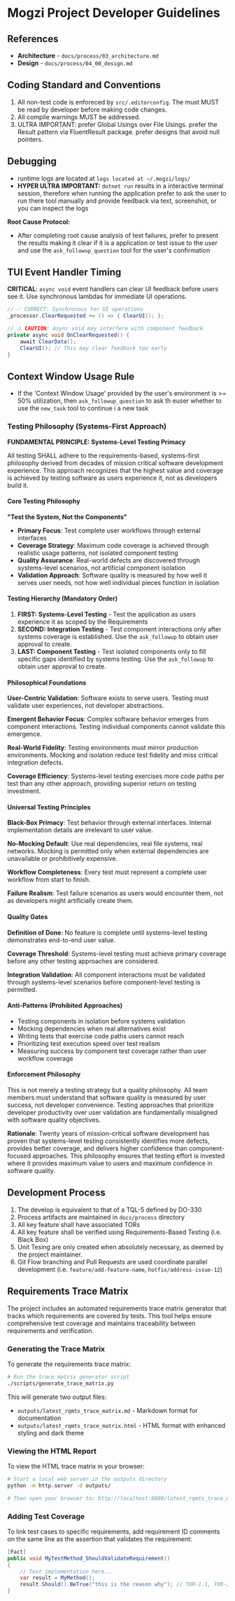 # Mogzi Project Developer Guidelines

## References

- **Architecture** - `docs/process/03_architecture.md`
- **Design** - `docs/process/04_00_design.md`

## Coding Standard and Conventions

1. All non-test code is enforeced by `src/.editorconfig`. The must MUST be read by developer before making code changes.
2. All compile warnings MUST be addressed.
3. ULTRA IMPORTANT: prefer Global Usings over File Usings. prefer the Result pattern via FluentResult package. prefer designs that avoid null pointers.

## Debugging

- runtime logs are located at `logs located at ~/.mogzi/logs/`
- **HYPER ULTRA IMPORTANT:** `dotnet run` results in a interactive terminal session, therefore when running the application prefer to ask the user to run there tool manually and provide feedback via text, screenshot, or you can inspect the logs

__Root Cause Protocol:__

- After completing root cause analysis of test failures, prefer to present the results making it clear if it is a application or test issue to the user and use the `ask_followup_question` tool for the user's confirmation

## TUI Event Handler Timing

**CRITICAL**: `async void` event handlers can clear UI feedback before users see it. Use synchronous lambdas for immediate UI operations.

```csharp
// ✅ CORRECT: Synchronous for UI operations
_processor.ClearRequested += () => { ClearUI(); };

// ⚠️ CAUTION: Async void may interfere with component feedback
private async void OnClearRequested() { 
    await ClearData(); 
    ClearUI(); // This may clear feedback too early
}
```

## Context Window Usage Rule

- If the 'Context Window Usage' provided by the user's environment is >= 50% utilization, then `ask_followup_question` to ask th euser whether to use the `new_task` tool to continue i a new task 

### Testing Philosophy (Systems-First Approach)

__FUNDAMENTAL PRINCIPLE: Systems-Level Testing Primacy__

All testing SHALL adhere to the requirements-based, systems-first philosophy derived from decades of mission critical software development experience. This approach recognizes that the highest value and coverage is achieved by testing software as users experience it, not as developers build it.

#### Core Testing Philosophy

__"Test the System, Not the Components"__

- __Primary Focus__: Test complete user workflows through external interfaces
- __Coverage Strategy__: Maximum code coverage is achieved through realistic usage patterns, not isolated component testing
- __Quality Assurance__: Real-world defects are discovered through systems-level scenarios, not artificial component isolation
- __Validation Approach__: Software quality is measured by how well it serves user needs, not how well individual pieces function in isolation

#### Testing Hierarchy (Mandatory Order)

1. __FIRST: Systems-Level Testing__ - Test the application as users experience it as scoped by the Requirements
2. __SECOND: Integration Testing__ - Test component interactions only after systems coverage is established. Use the `ask_followup` to obtain user approval to create.
3. __LAST: Component Testing__ - Test isolated components only to fill specific gaps identified by systems testing. Use the `ask_followup` to obtain user approval to create.

#### Philosophical Foundations

__User-Centric Validation__: Software exists to serve users. Testing must validate user experiences, not developer abstractions.

__Emergent Behavior Focus__: Complex software behavior emerges from component interactions. Testing individual components cannot validate this emergence.

__Real-World Fidelity__: Testing environments must mirror production environments. Mocking and isolation reduce test fidelity and miss critical integration defects.

__Coverage Efficiency__: Systems-level testing exercises more code paths per test than any other approach, providing superior return on testing investment.

#### Universal Testing Principles

__Black-Box Primacy__: Test behavior through external interfaces. Internal implementation details are irrelevant to user value.

__No-Mocking Default__: Use real dependencies, real file systems, real networks. Mocking is permitted only when external dependencies are unavailable or prohibitively expensive.

__Workflow Completeness__: Every test must represent a complete user workflow from start to finish.

__Failure Realism__: Test failure scenarios as users would encounter them, not as developers might artificially create them.

#### Quality Gates

__Definition of Done__: No feature is complete until systems-level testing demonstrates end-to-end user value.

__Coverage Threshold__: Systems-level testing must achieve primary coverage before any other testing approaches are considered.

__Integration Validation__: All component interactions must be validated through systems-level scenarios before component-level testing is permitted.

#### Anti-Patterns (Prohibited Approaches)

- Testing components in isolation before systems validation
- Mocking dependencies when real alternatives exist
- Writing tests that exercise code paths users cannot reach
- Prioritizing test execution speed over test realism
- Measuring success by component test coverage rather than user workflow coverage

#### Enforcement Philosophy

This is not merely a testing strategy but a quality philosophy. All team members must understand that software quality is measured by user success, not developer convenience. Testing approaches that prioritize developer productivity over user validation are fundamentally misaligned with software quality objectives.

__Rationale__: Twenty years of mission-critical software development has proven that systems-level testing consistently identifies more defects, provides better coverage, and delivers higher confidence than component-focused approaches. This philosophy ensures that testing effort is invested where it provides maximum value to users and maximum confidence in software quality.


## Development Process

1. The develop is equivalent to that of a TQL-5 defined by DO-330
2. Process artifacts are maintained in `docs/process` directory
3. All key feature shall have associated TORs
4. All key feature shall be verified using Requirements-Based Testing (i.e. Black Box)
5. Unit Tesing are only created when absolutely necessary, as deemed by the project maintainer.
6. Git Flow branching and Pull Requests are used coordinate parallel development (i.e. `feature/add-feature-name`, `hotfix/address-issue-12`)

## Requirements Trace Matrix

The project includes an automated requirements trace matrix generator that tracks which requirements are covered by tests. This tool helps ensure comprehensive test coverage and maintains traceability between requirements and verification.

### Generating the Trace Matrix

To generate the requirements trace matrix:

```bash
# Run the trace matrix generator script
./scripts/generate_trace_matrix.py
```

This will generate two output files:
- `outputs/latest_rqmts_trace_matrix.md` - Markdown format for documentation
- `outputs/latest_rqmts_trace_matrix.html` - HTML format with enhanced styling and dark theme

### Viewing the HTML Report

To view the HTML trace matrix in your browser:

```bash
# Start a local web server in the outputs directory
python -m http.server -d outputs/

# Then open your browser to: http://localhost:8000/latest_rqmts_trace_matrix.html
```

### Adding Test Coverage

To link test cases to specific requirements, add requirement ID comments on the same line as the assertion that validates the requirement:

```csharp
[Fact]
public void MyTestMethod_ShouldValidateRequirement()
{
    // Test implementation here...
    var result = MyMethod();
    result.Should().BeTrue("this is the reason why"); // TOR-1.1, TOR-2.3
}
```

